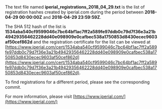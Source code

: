 The text file named **iperial_registrations_2018_04_29.txt** is the list of registration hashes created by iperial.com during the period between **2018-04-29 00:00:00Z** and **2018-04-29 23:59:59Z**.

The SHA 512 hash of the list is **1534aba540cf9599046c7bc64bf1ac7ff2a589fe97ddb0c79d7f36e3a21b49429356462228dd40e098909e0cafbec538a1750853d8430ecec9603af50cef862d** and the registration certificate for the list can be viewed at [https://www.iperial.com/cert/1534aba540cf9599046c7bc64bf1ac7ff2a589fe97ddb0c79d7f36e3a21b49429356462228dd40e098909e0cafbec538a1750853d8430ecec9603af50cef862d](https://www.iperial.com/cert/1534aba540cf9599046c7bc64bf1ac7ff2a589fe97ddb0c79d7f36e3a21b49429356462228dd40e098909e0cafbec538a1750853d8430ecec9603af50cef862d).

To find registrations for a different period, please see the corresponding commit.

For more information, please visit [https://www.iperial.com/](https://www.iperial.com/)

